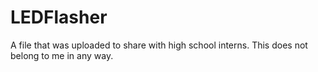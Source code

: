 # LEDFlasher
A file that was uploaded to share with high school interns. This does not belong to me in any way.

